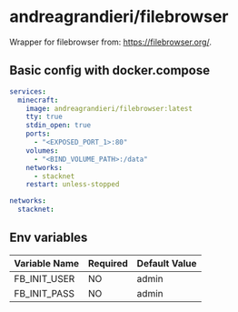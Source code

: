 # andreagrandieri/filebrowser

Wrapper for filebrowser from: https://filebrowser.org/.

## Basic config with docker.compose

```yaml
services:
  minecraft:
    image: andreagrandieri/filebrowser:latest
    tty: true
    stdin_open: true
    ports:
      - "<EXPOSED_PORT_1>:80"
    volumes:
      - "<BIND_VOLUME_PATH>:/data"
    networks:
      - stacknet
    restart: unless-stopped

networks:
  stacknet:
```

## Env variables

| Variable Name | Required | Default Value |
| ------------- | -------- | ------------- |
| FB_INIT_USER  | NO       | admin         |
| FB_INIT_PASS  | NO       | admin         |

